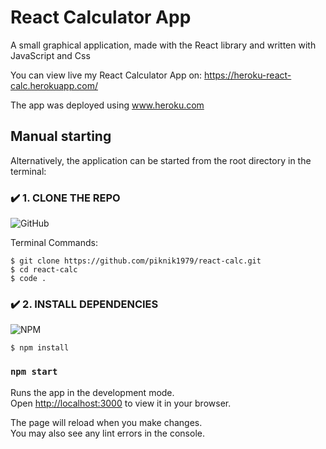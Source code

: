 # React Calculator App

A small graphical application, made with the React library and written with JavaScript and Css

You can view live my React Calculator App on: https://heroku-react-calc.herokuapp.com/

The app was deployed using www.heroku.com

## Manual starting

Alternatively, the application can be started from the root directory in the terminal:


### ✔️ 1. CLONE THE REPO

![GitHub](https://img.shields.io/badge/github-%23121011.svg?style=for-the-badge&logo=github&logoColor=white)

Terminal Commands:

```
$ git clone https://github.com/piknik1979/react-calc.git
$ cd react-calc
$ code .
```

### ✔️ 2. INSTALL DEPENDENCIES

![NPM](https://img.shields.io/badge/NPM-%23000000.svg?style=for-the-badge&logo=npm&logoColor=white)

```
$ npm install
```

### `npm start`

Runs the app in the development mode.\
Open [http://localhost:3000](http://localhost:3000) to view it in your browser.

The page will reload when you make changes.\
You may also see any lint errors in the console.
